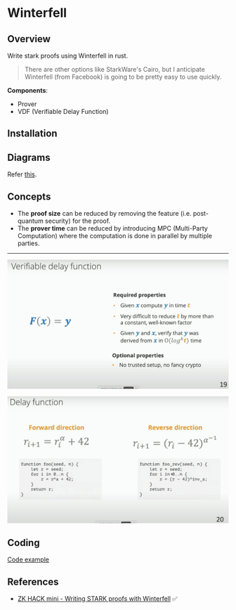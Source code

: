 # Winterfell

## Overview

Write stark proofs using Winterfell in rust.

> There are other options like StarkWare's Cairo, but I anticipate Winterfell (from Facebook) is going to be pretty easy to use quickly.

**Components**:

- Prover
- VDF (Verifiable Delay Function)

## Installation

## Diagrams

Refer [this](./starknet.drawio).

## Concepts

- The **proof size** can be reduced by removing the feature (i.e. post-quantum security) for the proof.
- The **prover time** can be reduced by introducing MPC (Multi-Party Computation) where the computation is done in parallel by multiple parties.

---

![](../../../../img/winterfell_verifyable_delay.png)

![](../../../../img/winterfell_verifyable_delay_function.png)

## Coding

[Code example](../../libs/winterfell/demo)

## References

- [ZK HACK mini - Writing STARK proofs with Winterfell](https://www.youtube.com/watch?v=LBTrX0Ukdvs) ✅
